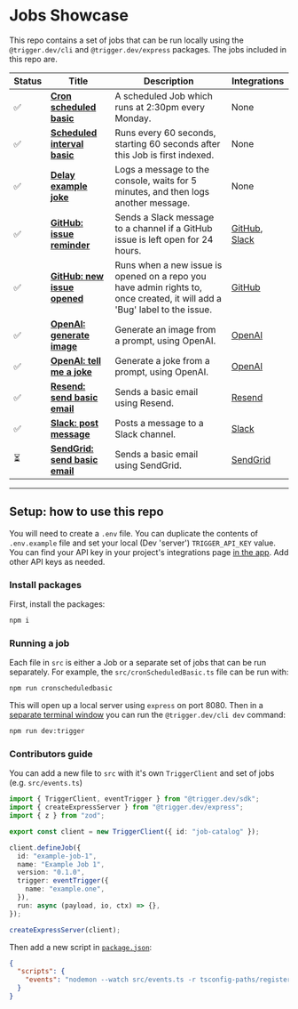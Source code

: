 # Jobs Showcase

This repo contains a set of jobs that can be run locally using the `@trigger.dev/cli` and `@trigger.dev/express` packages. The jobs included in this repo are.

| Status | Title                                                                                                                  | Description                                                                                                               | Integrations                                                                                                          |
| ------ | ---------------------------------------------------------------------------------------------------------------------- | ------------------------------------------------------------------------------------------------------------------------- | --------------------------------------------------------------------------------------------------------------------- |
| ✅     | **[Cron scheduled basic](https://github.com/triggerdotdev/jobs-showcase/blob/main/src/cronScheduledBasic.ts)**         | A scheduled Job which runs at 2:30pm every Monday.                                                                        | None                                                                                                                  |
| ✅     | **[Scheduled interval basic](https://github.com/triggerdotdev/jobs-showcase/blob/main/src/scheduledIntervalBasic.ts)** | Runs every 60 seconds, starting 60 seconds after this Job is first indexed.                                               | None                                                                                                                  |
| ✅     | **[Delay example joke](https://github.com/triggerdotdev/jobs-showcase/blob/main/src/delayExampleJoke.ts)**             | Logs a message to the console, waits for 5 minutes, and then logs another message.                                        | None                                                                                                                  |
| ✅     | **[GitHub: issue reminder](https://github.com/triggerdotdev/jobs-showcase/blob/main/src/gitHubIssueReminder.ts)**      | Sends a Slack message to a channel if a GitHub issue is left open for 24 hours.                                           | [GitHub](https://trigger.dev/docs/integrations/apis/github), [Slack](https:/trigger.dev/docs/integrations/apis/slack) |
| ✅     | **[GitHub: new issue opened](https://github.com/triggerdotdev/jobs-showcase/blob/main/src/gitHubNewIssueOpened.ts)**   | Runs when a new issue is opened on a repo you have admin rights to, once created, it will add a 'Bug' label to the issue. | [GitHub](https://trigger.dev/docs/integrations/apis/github)                                                           |
| ✅     | **[OpenAI: generate image](https://github.com/triggerdotdev/jobs-showcase/blob/main/src/openAIGenerateImage.ts)**      | Generate an image from a prompt, using OpenAI.                                                                            | [OpenAI](https://trigger.dev/docs/integrations/apis/openai)                                                           |
| ✅     | **[OpenAI: tell me a joke](https://github.com/triggerdotdev/jobs-showcase/blob/main/src/openAITellMeAJoke.ts)**        | Generate a joke from a prompt, using OpenAI.                                                                              | [OpenAI](https://trigger.dev/docs/integrations/apis/openai)                                                           |
| ✅     | **[Resend: send basic email](https://github.com/triggerdotdev/jobs-showcase/blob/main/src/resendSendBasicEmail.ts)**   | Sends a basic email using Resend.                                                                                         | [Resend](https://trigger.dev/docs/integrations/apis/resend)                                                           |
| ✅     | **[Slack: post message](https://github.com/triggerdotdev/jobs-showcase/blob/main/src/slackPostMessage.ts)**            | Posts a message to a Slack channel.                                                                                       | [Slack](https://trigger.dev/docs/integrations/apis/slack)                                                             |
| ⏳     | **[SendGrid: send basic email](https://github.com/triggerdotdev/jobs-showcase/blob/main/src/resendSendBasicEmail.ts)** | Sends a basic email using SendGrid.                                                                                       | [SendGrid](https://trigger.dev/docs/integrations/apis/sendgrid)                                                       |

---

## Setup: how to use this repo

You will need to create a `.env` file. You can duplicate the contents of `.env.example` file and set your local (Dev 'server') `TRIGGER_API_KEY` value. You can find your API key in your project's integrations page [in the app](https://cloud.trigger.dev). Add other API keys as needed.

### Install packages

First, install the packages:

```sh
npm i
```

### Running a job

Each file in `src` is either a Job or a separate set of jobs that can be run separately. For example, the `src/cronScheduledBasic.ts` file can be run with:

```sh
npm run cronscheduledbasic
```

This will open up a local server using `express` on port 8080. Then in a <u>separate terminal window</u> you can run the `@trigger.dev/cli dev` command:

```sh
npm run dev:trigger
```

### Contributors guide

You can add a new file to `src` with it's own `TriggerClient` and set of jobs (e.g. `src/events.ts`)

```ts
import { TriggerClient, eventTrigger } from "@trigger.dev/sdk";
import { createExpressServer } from "@trigger.dev/express";
import { z } from "zod";

export const client = new TriggerClient({ id: "job-catalog" });

client.defineJob({
  id: "example-job-1",
  name: "Example Job 1",
  version: "0.1.0",
  trigger: eventTrigger({
    name: "example.one",
  }),
  run: async (payload, io, ctx) => {},
});

createExpressServer(client);
```

Then add a new script in [`package.json`](./package.json):

```json
{
  "scripts": {
    "events": "nodemon --watch src/events.ts -r tsconfig-paths/register -r dotenv/config src/events.ts"
  }
}
```
